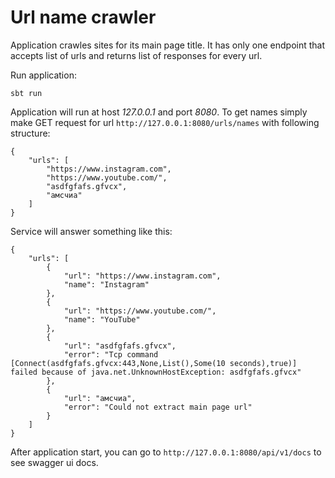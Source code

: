 # Url name crawler

Application crawles sites for its main page title. It has only one endpoint that accepts list of urls and returns list of responses for every url.

Run application:

`sbt run `

Application will run at host _127.0.0.1_ and port _8080_.
To get names simply make GET request for url `http://127.0.0.1:8080/urls/names` with following structure:

```
{
    "urls": [
        "https://www.instagram.com", 
        "https://www.youtube.com/", 
        "asdfgfafs.gfvcx", 
        "амсчиа"
    ]
}
```

Service will answer something like this:

```
{
    "urls": [
        {
            "url": "https://www.instagram.com",
            "name": "Instagram"
        },
        {
            "url": "https://www.youtube.com/",
            "name": "YouTube"
        },
        {
            "url": "asdfgfafs.gfvcx",
            "error": "Tcp command [Connect(asdfgfafs.gfvcx:443,None,List(),Some(10 seconds),true)] failed because of java.net.UnknownHostException: asdfgfafs.gfvcx"
        },
        {
            "url": "амсчиа",
            "error": "Could not extract main page url"
        }
    ]
}
```


After application start, you can go to `http://127.0.0.1:8080/api/v1/docs` to see swagger ui docs.